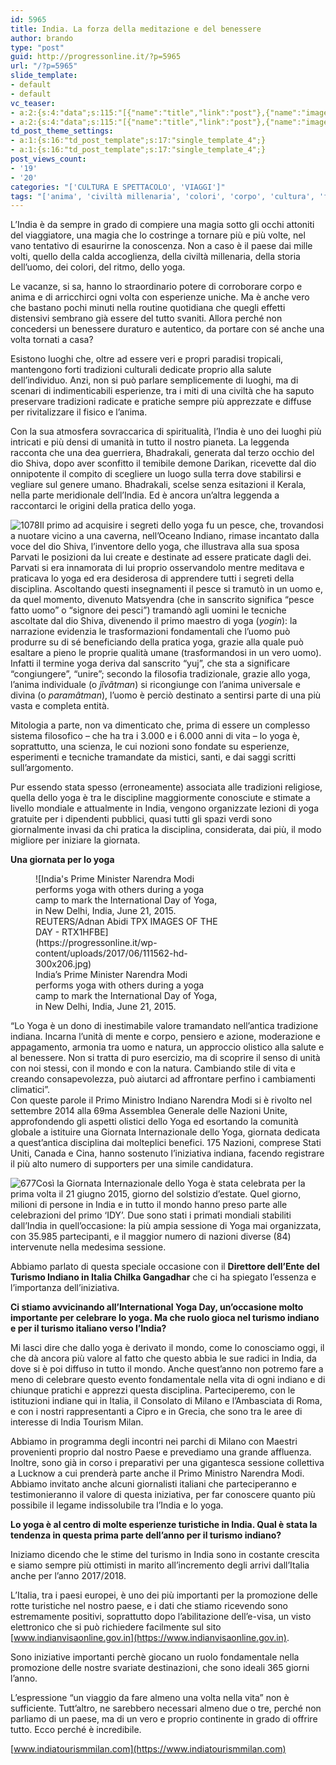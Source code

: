 ```yaml
---
id: 5965
title: India. La forza della meditazione e del benessere
author: brando
type: "post"
guid: http://progressonline.it/?p=5965
url: "/?p=5965"
slide_template:
- default
- default
vc_teaser:
- a:2:{s:4:"data";s:115:"[{"name":"title","link":"post"},{"name":"image","image":"featured","link":"none"},{"name":"text","mode":"excerpt"}]";s:7:"bgcolor";s:0:"";}
- a:2:{s:4:"data";s:115:"[{"name":"title","link":"post"},{"name":"image","image":"featured","link":"none"},{"name":"text","mode":"excerpt"}]";s:7:"bgcolor";s:0:"";}
td_post_theme_settings:
- a:1:{s:16:"td_post_template";s:17:"single_template_4";}
- a:1:{s:16:"td_post_template";s:17:"single_template_4";}
post_views_count:
- '19'
- '20'
categories: "['CULTURA E SPETTACOLO', 'VIAGGI']"
tags: "['anima', 'civiltà millenaria', 'colori', 'corpo', 'cultura', 'filosofia', 'India', 'ritmo', 'storia', 'tropici', 'turismo', 'vacanze', 'Viaggi', 'yoga']"
---
```


L’India è da sempre in grado di compiere una magia sotto gli occhi attoniti del viaggiatore, una magia che lo costringe a tornare più e più volte, nel vano tentativo di esaurirne la conoscenza. Non a caso è il paese dai mille volti, quello della calda accoglienza, della civiltà millenaria, della storia dell’uomo, dei colori, del ritmo, dello yoga.

Le vacanze, si sa, hanno lo straordinario potere di corroborare corpo e anima e di arricchirci ogni volta con esperienze uniche. Ma è anche vero che bastano pochi minuti nella routine quotidiana che quegli effetti distensivi sembrano già essere del tutto svaniti. Allora perché non concedersi un benessere duraturo e autentico, da portare con sé anche una volta tornati a casa?

Esistono luoghi che, oltre ad essere veri e propri paradisi tropicali, mantengono forti tradizioni culturali dedicate proprio alla salute dell’individuo. Anzi, non si può parlare semplicemente di luoghi, ma di scenari di indimenticabili esperienze, tra i miti di una civiltà che ha saputo preservare tradizioni radicate e pratiche sempre più apprezzate e diffuse per rivitalizzare il fisico e l’anima.

Con la sua atmosfera sovraccarica di spiritualità, l’India è uno dei luoghi più intricati e più densi di umanità in tutto il nostro pianeta. La leggenda racconta che una dea guerriera, Bhadrakali, generata dal terzo occhio del dio Shiva, dopo aver sconfitto il temibile demone Darikan, ricevette dal dio onnipotente il compito di scegliere un luogo sulla terra dove stabilirsi e vegliare sul genere umano. Bhadrakali, scelse senza esitazioni il Kerala, nella parte meridionale dell’India. Ed è ancora un’altra leggenda a raccontarci le origini della pratica dello yoga.

![1078](https://progressonline.it/wp-content/uploads/2017/06/1078-300x168.jpg)Il primo ad acquisire i segreti dello yoga fu un pesce, che, trovandosi a nuotare vicino a una caverna, nell’Oceano Indiano, rimase incantato dalla voce del dio Shiva, l’inventore dello yoga, che illustrava alla sua sposa Parvati le posizioni da lui create e destinate ad essere praticate dagli dei. Parvati si era innamorata di lui proprio osservandolo mentre meditava e praticava lo yoga ed era desiderosa di apprendere tutti i segreti della disciplina. Ascoltando questi insegnamenti il pesce si tramutò in un uomo e, da quel momento, divenuto Matsyendra (che in sanscrito significa “pesce fatto uomo” o “signore dei pesci”) tramandò agli uomini le tecniche ascoltate dal dio Shiva, divenendo il primo maestro di yoga (*yogin*): la narrazione evidenzia le trasformazioni fondamentali che l’uomo può produrre su di sé beneficiando della pratica yoga, grazie alla quale può esaltare a pieno le proprie qualità umane (trasformandosi in un vero uomo). Infatti il termine yoga deriva dal sanscrito “yuj”, che sta a significare “congiungere”, “unire”; secondo la filosofia tradizionale, grazie allo yoga, l’anima individuale (o *jîvâtman*) si ricongiunge con l’anima universale e divina (o *paramâtman*), l’uomo è perciò destinato a sentirsi parte di una più vasta e completa entità.

Mitologia a parte, non va dimenticato che, prima di essere un complesso sistema filosofico – che ha tra i 3.000 e i 6.000 anni di vita – lo yoga è, soprattutto, una scienza, le cui nozioni sono fondate su esperienze, esperimenti e tecniche tramandate da mistici, santi, e dai saggi scritti sull’argomento.

Pur essendo stata spesso (erroneamente) associata alle tradizioni religiose, quella dello yoga è tra le discipline maggiormente conosciute e stimate a livello mondiale e attualmente in India, vengono organizzate lezioni di yoga gratuite per i dipendenti pubblici, quasi tutti gli spazi verdi sono giornalmente invasi da chi pratica la disciplina, considerata, dai più, il modo migliore per iniziare la giornata.

**Una giornata per lo yoga**

<figure aria-describedby="caption-attachment-5969" class="wp-caption alignleft" id="attachment_5969" style="width: 300px">![India's Prime Minister Narendra Modi performs yoga with others during a yoga camp to mark the International Day of Yoga, in New Delhi, India, June 21, 2015. REUTERS/Adnan Abidi      TPX IMAGES OF THE DAY      - RTX1HFBE](https://progressonline.it/wp-content/uploads/2017/06/111562-hd-300x206.jpg)<figcaption class="wp-caption-text" id="caption-attachment-5969">India’s Prime Minister Narendra Modi performs yoga with others during a yoga camp to mark the International Day of Yoga, in New Delhi, India, June 21, 2015. </figcaption></figure>

“Lo Yoga è un dono di inestimabile valore tramandato nell’antica tradizione indiana. Incarna l’unità di mente e corpo, pensiero e azione, moderazione e appagamento, armonia tra uomo e natura, un approccio olistico alla salute e al benessere. Non si tratta di puro esercizio, ma di scoprire il senso di unità con noi stessi, con il mondo e con la natura. Cambiando stile di vita e creando consapevolezza, può aiutarci ad affrontare perfino i cambiamenti climatici”.  
Con queste parole il Primo Ministro Indiano Narendra Modi si è rivolto nel settembre 2014 alla 69ma Assemblea Generale delle Nazioni Unite, approfondendo gli aspetti olistici dello Yoga ed esortando la comunità globale a istituire una Giornata Internazionale dello Yoga, giornata dedicata a quest’antica disciplina dai molteplici benefici. 175 Nazioni, comprese Stati Uniti, Canada e Cina, hanno sostenuto l’iniziativa indiana, facendo registrare il più alto numero di supporters per una simile candidatura.

![677](https://progressonline.it/wp-content/uploads/2017/06/677-300x213.jpg)Così la Giornata Internazionale dello Yoga è stata celebrata per la prima volta il 21 giugno 2015, giorno del solstizio d’estate. Quel giorno, milioni di persone in India e in tutto il mondo hanno preso parte alle celebrazioni del primo ‘IDY’. Due sono stati i primati mondiali stabiliti dall’India in quell’occasione: la più ampia sessione di Yoga mai organizzata, con 35.985 partecipanti, e il maggior numero di nazioni diverse (84) intervenute nella medesima sessione.

Abbiamo parlato di questa speciale occasione con il **Direttore dell’Ente del Turismo Indiano in Italia Chilka Gangadhar** che ci ha spiegato l’essenza e l’importanza dell’iniziativa.

**Ci stiamo avvicinando all’International Yoga Day, un’occasione molto importante per celebrare lo yoga. Ma che ruolo gioca nel turismo indiano e per il turismo italiano verso l’India?**

Mi lasci dire che dallo yoga è derivato il mondo, come lo conosciamo oggi, il che dà ancora più valore al fatto che questo abbia le sue radici in India, da dove si è poi diffuso in tutto il mondo. Anche quest’anno non potremo fare a meno di celebrare questo evento fondamentale nella vita di ogni indiano e di chiunque pratichi e apprezzi questa disciplina. Parteciperemo, con le istituzioni indiane qui in Italia, il Consolato di Milano e l’Ambasciata di Roma, e con i nostri rappresentanti a Cipro e in Grecia, che sono tra le aree di interesse di India Tourism Milan.

Abbiamo in programma degli incontri nei parchi di Milano con Maestri provenienti proprio dal nostro Paese e prevediamo una grande affluenza. Inoltre, sono già in corso i preparativi per una gigantesca sessione collettiva a Lucknow a cui prenderà parte anche il Primo Ministro Narendra Modi. Abbiamo invitato anche alcuni giornalisti italiani che parteciperanno e testimonieranno il valore di questa iniziativa, per far conoscere quanto più possibile il legame indissolubile tra l’India e lo yoga.

**Lo yoga è al centro di molte esperienze turistiche in India. Qual è stata la tendenza in questa prima parte dell’anno per il turismo indiano?**

Iniziamo dicendo che le stime del turismo in India sono in costante crescita e siamo sempre più ottimisti in marito all’incremento degli arrivi dall’Italia anche per l’anno 2017/2018.

L’Italia, tra i paesi europei, è uno dei più importanti per la promozione delle rotte turistiche nel nostro paese, e i dati che stiamo ricevendo sono estremamente positivi, soprattutto dopo l’abilitazione dell’e-visa, un visto elettronico che si può richiedere facilmente sul sito [www.indianvisaonline.gov.in](https://www.indianvisaonline.gov.in).

Sono iniziative importanti perchè giocano un ruolo fondamentale nella promozione delle nostre svariate destinazioni, che sono ideali 365 giorni l’anno.

L’espressione “un viaggio da fare almeno una volta nella vita” non è sufficiente. Tutt’altro, ne sarebbero necessari almeno due o tre, perché non parliamo di un paese, ma di un vero e proprio continente in grado di offrire tutto. Ecco perché è incredibile.

[www.indiatourismmilan.com](https://www.indiatourismmilan.com)